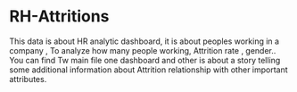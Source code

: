 # RH-Attritions
This data is about HR analytic dashboard,
it is about peoples working in a company , To analyze how many people working, Attrition rate , gender..
You can find Tw main file one dashboard and other is about a story telling some additional information about Attrition relationship with other important attributes.
